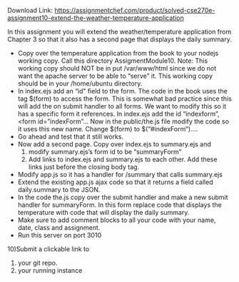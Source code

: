 Download Link: https://assignmentchef.com/product/solved-cse270e-assignment10-extend-the-weather-temperature-application
<br>



In this assignment you will extend the weather/temperature application from Chapter 3 so that it also has a second page that displays the daily summary.




<ul>

 <li>Copy over the temperature application from the book to your nodejs working copy. Call this directory AssigmentModule10. Note: This working copy should NOT be in put /var/www/html since we do not want the apache server to be able to “serve” it. This working copy should be in your /home/ubuntu directory.</li>

 <li>In index.ejs add an “id” field to the form. The code in the book uses the tag $(form) to access the form. This is somewhat bad practice since this will add the on submit handler to all forms. We want to modify this so it has a specific form it references. In index.ejs add the id “indexform”, &lt;form id=”indexForm”…  Now in the public/the.js file modify the code so it uses this new name. Change $(form) to $(“#indexForm”)….</li>

 <li>Go ahead and test that it still works.</li>

 <li>Now add a second page. Copy over index.ejs to summary.ejs and

  <ol>

   <li>modify summary.ejs’s form id to be “summaryForm”</li>

   <li>Add links to index.ejs and summary.ejs to each other. Add these links just before the closing body tag.</li>

  </ol></li>

 <li>Modify app.js so it has a handler for /summary that calls summary.ejs</li>

 <li>Extend the existing app.js ajax code so that it returns a field called daily.summary to the JSON.</li>

 <li>In the code the.js copy over the submit handler and make a new submit handler for summaryForm. In this form replace code that displays the temperature with code that will display the daily summary.</li>

 <li>Make sure to add comment blocks to all your code with your name, date, class and assignment.</li>

 <li>Run this server on port 3010</li>

</ul>

10)Submit a clickable link to

<ol>

 <li>your git repo.</li>

 <li>your running instance</li>

</ol>